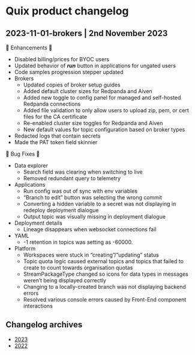 # Quix product changelog

## 2023-11-01-brokers | 2nd November 2023

💎 Enhancements 💎

* Disabled billing/prices for BYOC users
* Updated behavior of ***run*** button in applications for ungated users
* Code samples progression stepper updated
* Brokers
    * Updated copies of broker setup guides
    * Added default cluster sizes for Redpanda and Aiven
    * Added new toggle to config panel for managed and self-hosted Redpanda connections
    * Added file validation to only allow users to upload zip, pem, or cert files for the CA certificate
    * Re-enabled cluster size toggles for Redpanda and Aiven
    * New default values for topic configuration based on broker types
* Redacted logs that contain secrets
* Made the PAT token field skinnier

🦠 Bug Fixes 🦠

* Data explorer
    * Search field was clearing when switching to live
    * Removed redundant query to telemetry
* Applications
    * Run config was out of sync with env variables
    * “Branch to edit” button was selecting the wrong commit
    * Converting a hidden variable to a secret was not displaying in redeploy deployment dialogue
    * Output topic was visually missing in deployment dialogue
* Deployment details
    * Lineage disappears when websocket connections fail
* YAML
    * -1 retention in topics was setting as -60000.
* Platform
    * Workspaces were stuck in “creating”/”updating” status
    * Topic quota logic caused external topics and topics that failed to create to count towards organisation quotas
    * StreamPackageType changed so icons for data types in messages weren’t being displayed correctly
    * Changing to a locally-created branch was not displaying backend errors
    * Resolved various console errors caused by Front-End component interactions

## Changelog archives

* [2023](./changelogs/2023-archive.md)
* [2022](./changelogs/2022-archive.md)

